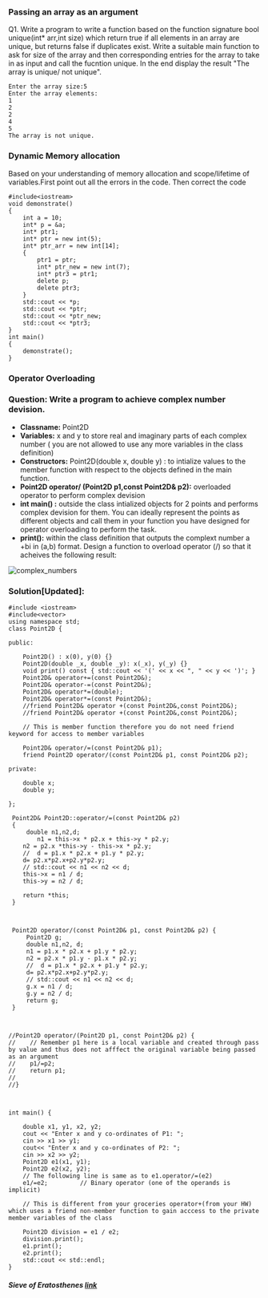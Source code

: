 ### Passing an array as an argument
Q1. Write a program to write a function based on the function signature bool unique(int\* arr,int size) which return true if all elements in an array are unique, but returns false if duplicates exist. Write a suitable main function to ask for size of the array and then corresponding entries for the array to take in as input and call the fucntion unique. In the end display the result "The array is unique/ not unique". 

```
Enter the array size:5
Enter the array elements:
1
2
2
4
5
The array is not unique. 
```
### Dynamic Memory allocation
Based  on your understanding of memory allocation and scope/lifetime of variables.First point out all the errors in the code. Then correct the code
```
#include<iostream>
void demonstrate()
{
	int a = 10;
	int* p = &a;
	int* ptr1;
	int* ptr = new int(5);
	int* ptr_arr = new int[14];
	{
		ptr1 = ptr;
		int* ptr_new = new int(7);
		int* ptr3 = ptr1;
		delete p;
		delete ptr3;
	}
	std::cout << *p;
	std::cout << *ptr;
	std::cout << *ptr_new;
	std::cout << *ptr3;
}
int main()
{
	demonstrate();
}
```


### Operator Overloading 

### Question: Write a program to achieve complex number devision.  
- **Classname:** Point2D
- **Variables:** x and y to store real and imaginary parts of each complex number ( you are not allowed to use any more variables in the class definition)   
- **Constructors:** Point2D(double x, double y) : to intialize values to the member function with respect to the objects defined in the main function.   
- **Point2D operator/ (Point2D p1,const Point2D& p2):** overloaded operator to perform complex devision  
- **int main() :** outside the class intialized objects for 2 points and performs complex devision for them. You can ideally represent the points as  different objects and call them in your function you have designed for operator overloading to perform the task.    
- **print():** within the class definition that outputs the complext number a +bi in (a,b) format. 
Design a function to overload operator (/) so that it acheives the following result: 

![complex_numbers](https://user-images.githubusercontent.com/103468688/195021993-742896d9-3d95-45c1-932a-cec5d55a8771.jpg)


### Solution\[Updated]: 
```
#include <iostream>
#include<vector>
using namespace std;
class Point2D {

public:

    Point2D() : x(0), y(0) {}
    Point2D(double _x, double _y): x(_x), y(_y) {}
    void print() const { std::cout << '(' << x << ", " << y << ')'; }
    Point2D& operator+=(const Point2D&);
    Point2D& operator-=(const Point2D&);
    Point2D& operator*=(double);
    Point2D& operator*=(const Point2D&);
    //friend Point2D& operator +(const Point2D&,const Point2D&);
    //friend Point2D& operator +(const Point2D&,const Point2D&);

    // This is member function therefore you do not need friend keyword for access to member variables

    Point2D& operator/=(const Point2D& p1);
    friend Point2D operator/(const Point2D& p1, const Point2D& p2);
    
private:

    double x;
    double y;

};

 Point2D& Point2D::operator/=(const Point2D& p2)
 {
     double n1,n2,d;
        n1 = this->x * p2.x + this->y * p2.y;
    n2 = p2.x *this->y - this->x * p2.y;
    //  d = p1.x * p2.x + p1.y * p2.y;
    d= p2.x*p2.x+p2.y*p2.y;
    // std::cout << n1 << n2 << d;
    this->x = n1 / d;
    this->y = n2 / d;

    return *this;
 }



 Point2D operator/(const Point2D& p1, const Point2D& p2) {
     Point2D g;
     double n1,n2, d;
     n1 = p1.x * p2.x + p1.y * p2.y;
     n2 = p2.x * p1.y - p1.x * p2.y;
     //  d = p1.x * p2.x + p1.y * p2.y;
     d= p2.x*p2.x+p2.y*p2.y;
     // std::cout << n1 << n2 << d;
     g.x = n1 / d;
     g.y = n2 / d;
     return g;
 }



//Point2D operator/(Point2D p1, const Point2D& p2) {
//    // Remember p1 here is a local variable and created through pass by value and thus does not afffect the original variable being passed as an argument
//    p1/=p2;
//    return p1;
//
//}



int main() {

    double x1, y1, x2, y2;
    cout << "Enter x and y co-ordinates of P1: ";
    cin >> x1 >> y1;
    cout<< "Enter x and y co-ordinates of P2: ";
    cin >> x2 >> y2;
    Point2D e1(x1, y1);
    Point2D e2(x2, y2);
    // The following line is same as to e1.operator/=(e2)
    e1/=e2;         // Binary operator (one of the operands is implicit)

    // This is different from your groceries operator+(from your HW) which uses a friend non-member function to gain acccess to the private member variables of the class

    Point2D division = e1 / e2;
    division.print();
    e1.print();
    e2.print();
    std::cout << std::endl;
}

```

##### Sieve of Eratosthenes [link](https://www.geeksforgeeks.org/sieve-of-eratosthenes/)
